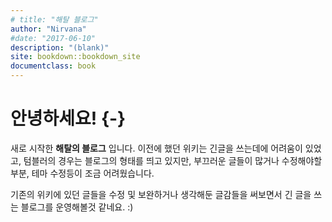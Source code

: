 ```yaml
--- 
# title: "해탈 블로그"
author: "Nirvana"
#date: "2017-06-10"
description: "(blank)"
site: bookdown::bookdown_site
documentclass: book
---
```


# 안녕하세요! {-}

새로 시작한 __해탈의 블로그__ 입니다. 이전에 했던 위키는 긴글을 쓰는데에 어려움이 있었고, 텀블러의 경우는 블로그의 형태를 띄고 있지만, 부끄러운 글들이 많거나 수정해야할 부분, 테마 수정등이 조금 어려웠습니다.

기존의 위키에 있던 글들을 수정 및 보완하거나 생각해둔 글감들을 써보면서 긴 글을 쓰는 블로그를 운영해볼것 같네요. :)
